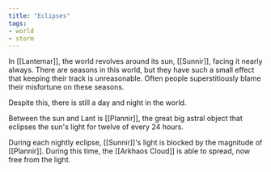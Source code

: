 ```yaml
---
title: "Eclipses"
tags:
- world
- storm
---
```

In [[Lantemar]], the world revolves around its sun, [[Sunnir]], facing it nearly always. There are seasons in this world, but they have such a small effect that keeping their track is unreasonable. Often people superstitiously blame their misfortune on these seasons.

Despite this, there is still a day and night in the world.

Between the sun and Lant is [[Plannir]], the great big astral object that eclipses the sun's light for twelve of every 24 hours.

During each nightly eclipse, [[Sunnir]]'s light is blocked by the magnitude of [[Plannir]]. During this time, the [[Arkhaos Cloud]] is able to spread, now free from the light.

